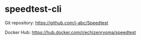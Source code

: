 # speedtest-cli

Git repository: https://github.com/i-abc/Speedtest

Docker Hub: https://hub.docker.com/r/echizenryoma/speedtest
